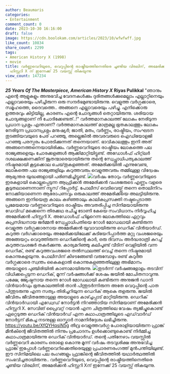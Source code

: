 ```yaml
---
author: Beaumaris
categories:
- Entertainment
comment_count: 0
date: 2023-10-30 16:16:00
draft: false
image: https://cdn.boolokam.com/articles/2023/10/wfwfwff.jpg
like_count: 10834
share_count: 2299
tags:
- American History X (1998)
- movie
title: വർണ്ണവെറിയുടെ, വെറുപ്പിന്റെ രാഷ്ട്രീയത്തിനെതിരെ ചൂണ്ടിയ വിരലിന്, അമേരിക്കൻ
  ഹിസ്റ്ററി X ന് ഇന്നേക്ക് 25 വയസ്സ് തികയുന്നു
view_count: 147234
---
```


**_25 Years Of The Masterpiece, American History X_** **Riyas Pulikkal** "ഞാനും എന്റെ ആളുകളും അനുഭവിച്ച വേദനകൾക്കും ദുരിതങ്ങൾക്കുമെല്ലാം എല്ലാറ്റിനെയും എല്ലാവരെയും പഴിച്ചിരുന്ന ഒരു സന്ദർഭമുണ്ടായിരുന്നു. വെളുത്ത വർഗ്ഗക്കാരെ, സമൂഹത്തെ, ദൈവത്തെ.. അങ്ങനെ എല്ലാവരെയും പഴിച്ചു. എനിക്കൊരു ഉത്തരവും കിട്ടിയില്ല, കാരണം എന്റെ ചോദ്യങ്ങൾ തെറ്റായിരുന്നു. ശരിയായ ചോദ്യങ്ങളാണ് നീ ചോദിക്കേണ്ടത്..!" വർത്തമാനകാലത്ത് ലോകം നേരിടുന്ന പ്രധാന പ്രശ്നം എന്താണ്? വർത്തമാനകാലത്ത് മാത്രമല്ല ഭൂതകാലത്തും ലോകം നേരിടുന്ന പ്രധാനപ്രശ്നം മനുഷ്യർ; ജാതി, മതം, വർണ്ണം, രാഷ്ട്രീയം, സംഘടന തുടങ്ങിയവയുടെ പേര് പറഞ്ഞു, അല്ലെങ്കിൽ അവരവരുടെ ഐഡിയോളജി പറഞ്ഞു പരസ്പരം പോരടിക്കുന്നത് തന്നെയാണ്. ഭാവികാലത്തും ഇനി അത് അങ്ങനെത്തന്നെയായിരിക്കും. വർണ്ണവെറിയുടെ രാഷ്ട്രീയം ലോകത്തെ പല രാജ്യങ്ങളെയും ചോരക്കളങ്ങൾ ആക്കിമാറ്റിയിട്ടുണ്ട്. അഡോൾഫ് ഹിറ്റ്‌ലർ ദശലക്ഷക്കണക്കിന് ജൂതന്മാരെയായിരുന്നു തന്റെ സ്വേച്ഛാധിപത്യകാലത്ത് നിഷ്ടൂരമായി കൂട്ടക്കൊല ചെയ്‌തുകളഞ്ഞത്. അമേരിക്കയിൽ എന്നുവേണ്ട, ലോകത്തെ പല രാജ്യങ്ങളിലും കറുത്തവരും വെളുത്തവരും തമ്മിലുള്ള വിദ്വേഷം ആഭ്യന്തര യുദ്ധങ്ങളായി പരിണമിച്ചിട്ടുണ്ട്. ![](https://cdn.boolokam.com/articles/2023/10/wfwfwff.jpg)വർഷം തോറും വർണ്ണവെറിയുടെ ഇരകളായി കൊല്ലപ്പെടുന്ന ആഫ്രിക്കൻ അമേരിക്കൻ വംശജരുടെ എണ്ണം വളരെ കൂടുതലാണെന്നാണ് ന്യൂസ്‌ റിപ്പോർട്ട്‌. പോലീസ് വെടിവെയ്പ്പ് തന്നെ തൊലിനിറം നോക്കിയാണെന്ന ആരോപണവും ഒരുകാലത്ത് അമേരിക്കയെ അലട്ടിയിരുന്നു. അങ്ങനെ ഇനിയെത്ര കാലം കഴിഞ്ഞാലും കാലികപ്രസക്തി നഷ്ടപ്പെടാത്ത പ്രമേയമായ വർണ്ണവെറിയുടെ രാഷ്ട്രീയം അവതരിപ്പിച്ച സിനിമയായിരുന്നു ഡേവിഡ് മക്കെന്നെ തിരക്കഥ രചിച്ചു ടോണി കേയെ സംവിധാനം നിർവ്വഹിച്ച അമേരിക്കൻ ഹിസ്റ്ററി X. അഡോൾഫ് ഹിറ്റ്ലറെന്ന ലോകത്തിലെ ഏറ്റവും കുപ്രസിദ്ധനായ ജർമ്മൻ സ്വേച്ഛാധിപതിയെ റോൾ മോഡലായി കണ്ടിരുന്ന വെളുത്ത വർഗ്ഗക്കാരനായ അമേരിക്കൻ യുവാവായിരുന്നു ഡെറിക് വിൻയാർഡ്. കറുത്ത വർഗക്കാരെയും അമേരിക്കയിലേക്ക് കുടിയേറിപ്പാർത്ത മറ്റു വംശജരെയും അങ്ങേയറ്റം വെറുത്തിരുന്ന ഡെറിക്കിന്റെ കാർ, ഒരു ദിവസം അർദ്ധരാത്രി കുറച്ച് കറുത്തവംശജർ തകർക്കുന്നു. കാര്യമറിഞ്ഞു കലിപൂണ്ട് വീടിന് വെളിയിൽ വന്ന ഡെറിക്, രണ്ട് കറുത്തവംശജരെ തൽസ്ഥലത്ത് വെച്ച് തന്നെ നിഷ്ടൂരമായി കൊന്നുകളയുന്നു. പോലീസിന് കീഴടങ്ങേണ്ടി വരുമ്പോഴും രണ്ട് കറുത്ത വർഗ്ഗക്കാരെ സ്വന്തം കൈകളാൽ കൊന്നുകളഞ്ഞതിലുള്ള അഭിമാനം അയാളുടെ പുഞ്ചിരിയിൽ കാണാമായിരുന്നു. ![](https://cdn.boolokam.com/articles/2023/10/wfffggg.webp)തുടർന്ന് വർഷങ്ങളോളം തടവിന് വിധിക്കപ്പെടുന്ന ഡെറിക്, മൂന്ന് വർഷങ്ങൾക്ക് ശേഷം ജയിൽ മോചിതനാവുന്നു. പക്ഷേ, ജ്യേഷ്ഠനായ തന്നെ റോൾ മോഡലായി കണ്ടിരുന്ന അനുജൻ ഡാനി വിൻയാർഡും ഭൂതകാലത്തിൽ താൻ പിന്തുടർന്നിരുന്ന അതേ വെറുപ്പിന്റെ പാത പിന്തുടരുന്നു എന്ന സത്യം തിരിച്ചറിയുന്ന ഡെറിക് ആകെ തളരുന്നു. ജയിൽ ജീവിതം ജീവിതത്തോടുള്ള അയാളുടെ കാഴ്ച്ചപ്പാട് മാറ്റിയിരുന്നു. ഡെറിക് വിൻയാർഡായി എഡ്വേഡ് നോർട്ടൻ നിറഞ്ഞാടിയ സിനിമയാണ് അമേരിക്കൻ ഹിസ്റ്ററി X. സേവിങ് പ്രൈവറ്റ് റയാൻ എന്ന ചിത്രത്തിലെ വേഷം ത്യജിച്ചുകൊണ്ട് ഏറ്റെടുത്ത ഡെറിക് വിൻയാർഡ് എന്ന കഥാപാത്രത്തിലൂടെ എഡ്‌വാർഡ് നോർട്ടന് മികച്ച നടനുള്ള ഓസ്കാർ നാമനിർദ്ദേശം ലഭിച്ചിരുന്നു. https://youtu.be/XfQYHqsiN5g തീവ്ര വെളുത്തവർഗ്ഗ പോരാളിയായിരുന്ന ഫ്രാങ്ക് മീൻകിന്റെ ജീവിതത്തിൽ നിന്നും പ്രചോദനം ഉൾക്കൊണ്ടുകൊണ്ട് നിർമ്മിച്ച കഥാപാത്രമായിരുന്നു ഡെറിക് വിൻയാർഡ്. തന്റെ പതിനേഴാം വയസ്സിൽ വർണ്ണവെറി കാരണം ഒരാളെ കൊന്നു മൂന്ന് വർഷം തടവുശിക്ഷ അനുഭവിച്ച ഫ്രാങ്ക് ഇപ്പോൾ വർണ്ണവെറിക്കെതിരെയുള്ള പ്രചാരണരംഗത്ത് മുൻപന്തിയിലുണ്ട്. ഈ സിനിമയിലെ പല രംഗങ്ങളും ഫ്രാങ്കിന്റെ ജീവിതത്തിൽ യഥാർത്ഥത്തിൽ സംഭവിച്ചതായിരുന്നു.. വർണ്ണവെറിയുടെ, വെറുപ്പിന്റെ രാഷ്ട്രീയത്തിനെതിരെ ചൂണ്ടിയ വിരലിന്, അമേരിക്കൻ ഹിസ്റ്ററി Xന് ഇന്നേക്ക് 25 വയസ്സ് തികയുന്നു.